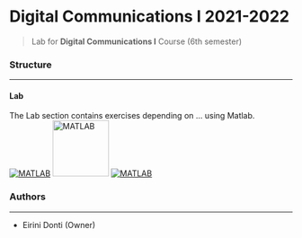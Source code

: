 # Digital Communications I 2021-2022
> Lab for **Digital Communications I** Course (6th semester)

### Structure
---
#### Lab

The Lab section contains exercises depending on ... using Matlab.[![MATLAB](https://img.shields.io/badge/-MATLAB-%230076A8?logo=mathworks&logoColor=white)](https://www.mathworks.com/products/matlab.html) <a href="https://www.mathworks.com/products/matlab.html"><img src="matlab_logo.png" alt="MATLAB" width="100px"></a> [![MATLAB](https://img.shields.io/badge/-MATLAB-%230076A8)](https://www.mathworks.com/products/matlab.html)


### Authors
---

- Eirini Donti (Owner)

<!-- ### License
--- -->


